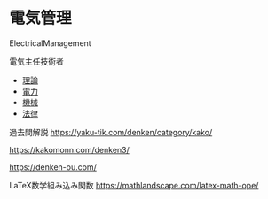 # 電気管理
ElectricalManagement

電気主任技術者
- [理論](./Theory.md)
- [電力](./ElectricPower.md)
- [機械](./Machine.md)
- [法律](./Law.md)

過去問解説
https://yaku-tik.com/denken/category/kako/

https://kakomonn.com/denken3/

https://denken-ou.com/


LaTeX数学組み込み関数
https://mathlandscape.com/latex-math-ope/


